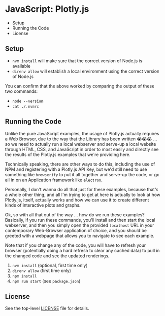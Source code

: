 # JavaScript: Plotly.js

<!-- MarkdownTOC -->

- Setup
- Running the Code
- License

<!-- /MarkdownTOC -->

## Setup

- `nvm install` will make sure that the correct version of Node.js is available
- `direnv allow` will establish a local environment using the correct version of Node.js

You can confirm that the above worked by comparing the output of these two commands:

- `node --version`
- `cat ./.nvmrc`

## Running the Code

Unlike the pure JavaScript examples, the usage of Plotly.js actually requires a Web Browser, due to the way that the Library has been written 😭😭😭 ... so we need to actually run a local webserver and serve-up a local website through HTML, CSS, and JavaScript in order to most easily and directly see the results of the Plotly.js examples that we're providing here.

Technically speaking, there are other ways to do this, including the use of NPM and registering with a Plotly.js API Key, but we'd still need to use something like `browserify` to put it all together and serve-up the code, or go all in on an Application framework like `electron`.

Personally, I don't wanna do all that just for these examples, because that's a whole other thing, and all I'm trying to get at here is actually to look at how Plotly.js, itself, actually works and how we can use it to create different kinds of interactive plots and graphs.

Ok, so with all that out of the way ... how do we run these examples? Basically, if you run these commands, you'll install and then start the local webserver, and then you simply open the provided `localhost` URL in your contemporary Web-Browser application of choice, and you should be greeted with a webpage that allows you to navigate to see each example.

Note that if you change any of the code, you will have to refresh your browser (potentially doing a hard refresh to clear any cached data) to pull in the changed code and see the updated renderings.

1. `nvm install` (optional, first time only)
1. `direnv allow` (first time only)
1. `npm install`
1. `npm run start` (see `package.json`)

## License

See the top-level [LICENSE](../../LICENSE) file for details.
